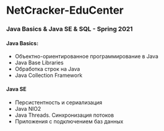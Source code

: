 # NetCracker-EduCenter
### Java Basics &amp; Java SE &amp; SQL - Spring 2021

#### Java Basics:
* Объектно-ориентированное программирование в Java
* Java Base Libraries
* Обработка строк на Java
* Java Collection Framework

#### Java SE
* Персистентность и сериализация
* Java NIO2
* Java Threads. Синхронизация потоков
* Приложения с подключением баз данных
